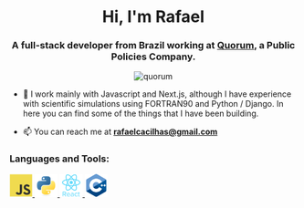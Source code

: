 <h1 align="center">Hi, I'm Rafael</h1>
<h3 align="center">A full-stack developer from Brazil working at <a href="https://www.python.org](https://github.com/QuorumUS" target="_blank"> Quorum</a>, a Public Policies Company.</h3>

<p align="center"> 
     <img  src="https://avatars.githubusercontent.com/u/6657795?s=200&v=4" 
         alt="quorum" width="80" height="80"/> 
</p>
  
<p></p>

- 🔭  I work mainly with Javascript and Next.js, although I have experience with scientific simulations using FORTRAN90 and Python / Django. In here you can find some of the things that I have been building.

- 📫 You can reach me at **rafaelcacilhas@gmail.com**

<h3 align="left">Languages and Tools:</h3>
<p align="left"> 
    <a href="https://developer.mozilla.org/en-US/docs/Web/JavaScript" target="_blank"> 

  <img src="https://raw.githubusercontent.com/devicons/devicon/master/icons/javascript/javascript-original.svg" alt="javascript" width="40" height="40"/> 
  </a>
    
  <a href="https://www.python.org" target="_blank"> 
    <img src="https://raw.githubusercontent.com/devicons/devicon/master/icons/python/python-original.svg" 
         alt="python" width="40" height="40"/> 
  </a> 
  
  <a href="https://reactjs.org/" target="_blank"> 
    <img src="https://raw.githubusercontent.com/devicons/devicon/master/icons/react/react-original-wordmark.svg" 
       alt="react" width="40" height="40"/> 
   </a> 

  <a href="https://www.w3schools.com/cpp/" target="_blank"> 
    <img src="https://raw.githubusercontent.com/devicons/devicon/master/icons/cplusplus/cplusplus-original.svg" 
       alt="cplusplus" width="40" height="40"/> 
  </a> 

</p>

